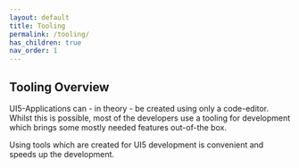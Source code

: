 ```yaml
---
layout: default
title: Tooling
permalink: /tooling/
has_children: true
nav_order: 1
---
```


## Tooling Overview

UI5-Applications can - in theory - be created using only a code-editor. Whilst this is possible, most of the developers use a tooling for development which brings some mostly needed features out-of-the box.

Using tools which are created for UI5 development is convenient and speeds up the development.
